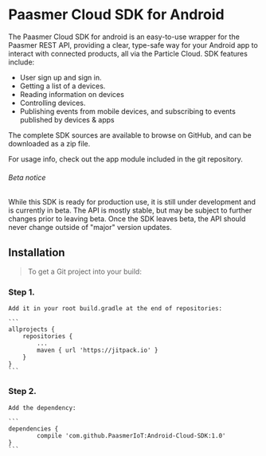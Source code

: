 # Paasmer Cloud SDK for Android

The Paasmer Cloud SDK  for android is an easy-to-use wrapper for the Paasmer REST API, providing a clear, type-safe way for your Android app to interact with connected products, all via the Particle Cloud.
SDK features include:
- User sign up and sign in.
- Getting a list of a devices.
- Reading information on devices
- Controlling devices.
- Publishing events from mobile devices, and subscribing to events published by devices & apps

The complete SDK sources are available to browse on GitHub, and can be downloaded as a zip file.

For usage info, check out the app module included in the git repository.

###### Beta notice
While this SDK is ready for production use, it is still under development and is currently in beta. The API is mostly stable, but may be subject to further changes prior to leaving beta. Once the SDK leaves beta, the API should never change outside of "major" version updates.

## Installation
> To get a Git project into your build:
### Step 1. 
	Add it in your root build.gradle at the end of repositories:
	
	```
	allprojects {
		repositories {
			...
			maven { url 'https://jitpack.io' }
		}
	}
	```
	
### Step 2.
	Add the dependency:
	
	```
	dependencies {
	        compile 'com.github.PaasmerIoT:Android-Cloud-SDK:1.0'
	}
	```




